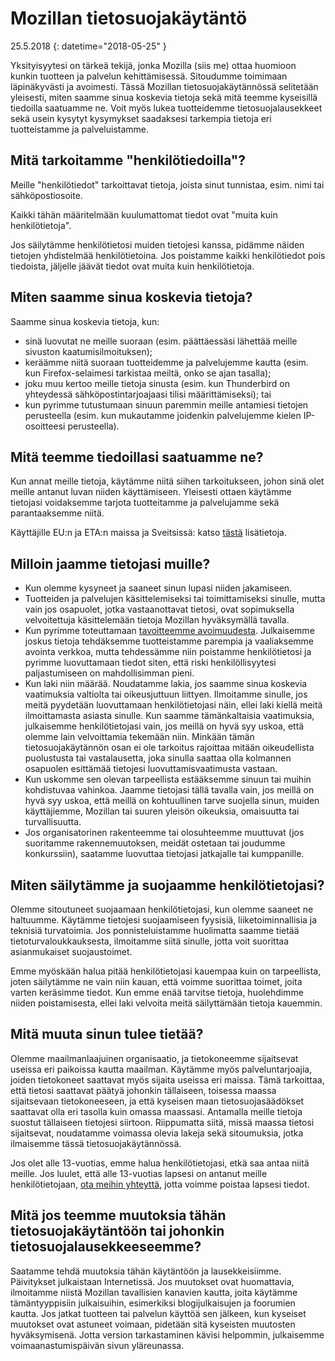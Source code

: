 ﻿# Mozillan tietosuojakäytäntö

25.5.2018
{: datetime="2018-05-25" }

Yksityisyytesi on tärkeä tekijä, jonka Mozilla (siis me) ottaa huomioon kunkin tuotteen ja palvelun kehittämisessä. Sitoudumme toimimaan läpinäkyvästi ja avoimesti. Tässä Mozillan tietosuojakäytännössä selitetään yleisesti, miten saamme sinua koskevia tietoja sekä mitä teemme kyseisillä tiedoilla saatuamme ne. Voit myös lukea tuotteidemme tietosuojalausekkeet sekä usein kysytyt kysymykset saadaksesi tarkempia tietoja eri tuotteistamme ja palveluistamme. 

## Mitä tarkoitamme "henkilötiedoilla"?

Meille "henkilötiedot" tarkoittavat tietoja, joista sinut tunnistaa, esim. nimi tai sähköpostiosoite.

Kaikki tähän määritelmään kuulumattomat tiedot ovat "muita kuin henkilötietoja".

Jos säilytämme henkilötietosi muiden tietojesi kanssa, pidämme näiden tietojen yhdistelmää henkilötietoina. Jos poistamme kaikki henkilötiedot pois tiedoista, jäljelle jäävät tiedot ovat muita kuin henkilötietoja.

## Miten saamme sinua koskevia tietoja?

Saamme sinua koskevia tietoja, kun:

* sinä luovutat ne meille suoraan (esim. päättäessäsi lähettää meille sivuston kaatumisilmoituksen);
* keräämme niitä suoraan tuotteidemme ja palvelujemme kautta (esim. kun Firefox-selaimesi tarkistaa meiltä, onko se ajan tasalla);
* joku muu kertoo meille tietoja sinusta (esim. kun Thunderbird on yhteydessä sähköpostintarjoajaasi tilisi määrittämiseksi); tai
* kun pyrimme tutustumaan sinuun paremmin meille antamiesi tietojen perusteella (esim. kun mukautamme joidenkin palvelujemme kielen IP-osoitteesi perusteella).

## Mitä teemme tiedoillasi saatuamme ne?

Kun annat meille tietoja, käytämme niitä siihen tarkoitukseen, johon sinä olet meille antanut luvan niiden käyttämiseen. Yleisesti ottaen käytämme tietojasi voidaksemme tarjota tuotteitamme ja palvelujamme sekä parantaaksemme niitä.

Käyttäjille EU:n ja ETA:n maissa ja Sveitsissä: katso [tästä](https://support.mozilla.org/kb/information-eu-eea-and-swiss-users) lisätietoja.

## Milloin jaamme tietojasi muille?

* Kun olemme kysyneet ja saaneet sinun lupasi niiden jakamiseen.
* Tuotteiden ja palvelujen käsittelemiseksi tai toimittamiseksi sinulle, mutta vain jos osapuolet, jotka vastaanottavat tietosi, ovat sopimuksella velvoitettuja käsittelemään tietoja Mozillan hyväksymällä tavalla.
* Kun pyrimme toteuttamaan [tavoitteemme avoimuudesta](https://www.mozilla.org/about/manifesto/). Julkaisemme joskus tietoja tehdäksemme tuotteistamme parempia ja vaaliaksemme avointa verkkoa, mutta tehdessämme niin poistamme henkilötietosi ja pyrimme luovuttamaan tiedot siten, että riski henkilöllisyytesi paljastumiseen on mahdollisimman pieni.
* Kun laki niin määrää. Noudatamme lakia, jos saamme sinua koskevia vaatimuksia valtiolta tai oikeusjuttuun liittyen. Ilmoitamme sinulle, jos meitä pyydetään luovuttamaan henkilötietojasi näin, ellei laki kiellä meitä ilmoittamasta asiasta sinulle. Kun saamme tämänkaltaisia vaatimuksia, julkaisemme henkilötietojasi vain, jos meillä on hyvä syy uskoa, että olemme lain velvoittamia tekemään niin. Minkään tämän tietosuojakäytännön osan ei ole tarkoitus rajoittaa mitään oikeudellista puolustusta tai vastalausetta, joka sinulla saattaa olla kolmannen osapuolen esittämää tietojesi luovuttamisvaatimusta vastaan.
* Kun uskomme sen olevan tarpeellista estääksemme sinuun tai muihin kohdistuvaa vahinkoa. Jaamme tietojasi tällä tavalla vain, jos meillä on hyvä syy uskoa, että meillä on kohtuullinen tarve suojella sinun, muiden käyttäjiemme, Mozillan tai suuren yleisön oikeuksia, omaisuutta tai turvallisuutta.
* Jos organisatorinen rakenteemme tai olosuhteemme muuttuvat (jos suoritamme rakennemuutoksen, meidät ostetaan tai joudumme konkurssiin), saatamme luovuttaa tietojasi jatkajalle tai kumppanille.

## Miten säilytämme ja suojaamme henkilötietojasi?

Olemme sitoutuneet suojaamaan henkilötietojasi, kun olemme saaneet ne haltuumme. Käytämme tietojesi suojaamiseen fyysisiä, liiketoiminnallisia ja teknisiä turvatoimia. Jos ponnisteluistamme huolimatta saamme tietää tietoturvaloukkauksesta, ilmoitamme siitä sinulle, jotta voit suorittaa asianmukaiset suojaustoimet.

Emme myöskään halua pitää henkilötietojasi kauempaa kuin on tarpeellista, joten säilytämme ne vain niin kauan, että voimme suorittaa toimet, joita varten keräsimme tiedot. Kun emme enää tarvitse tietoja, huolehdimme niiden poistamisesta, ellei laki velvoita meitä säilyttämään tietoja kauemmin.

## Mitä muuta sinun tulee tietää?

Olemme maailmanlaajuinen organisaatio, ja tietokoneemme sijaitsevat useissa eri paikoissa kautta maailman. Käytämme myös palveluntarjoajia, joiden tietokoneet saattavat myös sijaita useissa eri maissa. Tämä tarkoittaa, että tietosi saattavat päätyä johonkin tällaiseen, toisessa maassa sijaitsevaan tietokoneeseen, ja että kyseisen maan tietosuojasäädökset saattavat olla eri tasolla kuin omassa maassasi. Antamalla meille tietoja suostut tällaiseen tietojesi siirtoon. Riippumatta siitä, missä maassa tietosi sijaitsevat, noudatamme voimassa olevia lakeja sekä sitoumuksia, jotka ilmaisemme tässä tietosuojakäytännössä.

Jos olet alle 13-vuotias, emme halua henkilötietojasi, etkä saa antaa niitä meille. Jos luulet, että alle 13-vuotias lapsesi on antanut meille henkilötietojaan,  [ota meihin yhteyttä](https://www.mozilla.org/privacy/#contact), jotta voimme poistaa lapsesi tiedot.

## Mitä jos teemme muutoksia tähän tietosuojakäytäntöön tai johonkin tietosuojalausekkeeseemme?

Saatamme tehdä muutoksia tähän käytäntöön ja lausekkeisiimme.  Päivitykset julkaistaan Internetissä. Jos muutokset ovat huomattavia, ilmoitamme niistä Mozillan tavallisien kanavien kautta, joita käytämme tämäntyyppisiin julkaisuihin, esimerkiksi blogijulkaisujen ja foorumien kautta. Jos jatkat tuotteen tai palvelun käyttöä sen jälkeen, kun kyseiset muutokset ovat astuneet voimaan, pidetään sitä kyseisten muutosten hyväksymisenä. Jotta version tarkastaminen kävisi helpommin, julkaisemme voimaanastumispäivän sivun yläreunassa.
